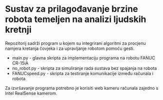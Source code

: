 # Sustav za prilagođavanje brzine robota temeljen na analizi ljudskih kretnji
Repozitorij sadrži program u kojem su integrirani algoritmi za procjenu namjera kretanja čovjeka i za upravljanje robotom pomoću gesti.
- main.py - glavna skripta za implementaciju programa na robotu FANUC CR-15iA
- no_robot.py - skripta za simuliranje rada sustava bez spajanja na robota
- FANUCspeed.py - skripta za testiranje komunikacije između računala i robota

Za izvršavanje programa potrebno je korisiti web kameru računala zajedno s Intel RealSense kamerom.
